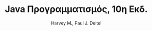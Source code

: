 ---
author: Harvey M., Paul J. Deitel
cover: https://static.eudoxus.gr/books/preview/https://static.eudoxus.gr/books/20/cover-50659320.jpg
edition: 10η Εκδ.
eudoxusid: '50659320'
isbn: 978-960-512-6810
layout: bibtex
num_pages: '1664'
publisher: Χ. ΓΚΙΟΥΡΔΑ ΣΙΑ ΕΕ
ref: isbn_978_960_512_6810
title: Java Προγραμματισμός, 10η Εκδ.
year: '2015'
---
